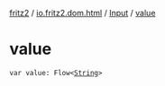[fritz2](../../index.md) / [io.fritz2.dom.html](../index.md) / [Input](index.md) / [value](./value.md)

# value

`var value: Flow<`[`String`](https://kotlinlang.org/api/latest/jvm/stdlib/kotlin/-string/index.html)`>`